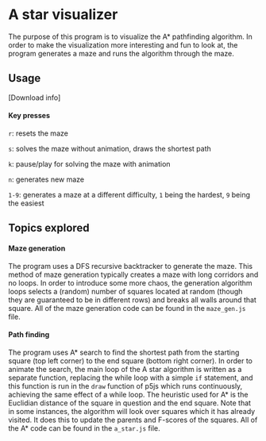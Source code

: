 # A star visualizer
The purpose of this program is to visualize the A* pathfinding algorithm. In order to make the visualization more interesting and fun to look at, the program generates a maze and runs the algorithm through the maze.

## Usage
[Download info]
#### Key presses
`r`: resets the maze

`s`: solves the maze without animation, draws the shortest path

`k`: pause/play for solving the maze with animation

`n`: generates new maze

`1-9`: generates a maze at a different difficulty, `1` being the hardest, `9` being the easiest

## Topics explored
#### Maze generation
The program uses a DFS recursive backtracker to generate the maze. This method of maze generation typically creates a maze with long corridors and no loops. In order to introduce some more chaos, the generation algorithm loops selects a (random) number of squares located at random (though they are guaranteed to be in different rows) and breaks all walls around that square.
All of the maze generation code can be found in the `maze_gen.js` file.

#### Path finding
The program uses A* search to find the shortest path from the starting square (top left corner) to the end square (bottom right corner). In order to animate the search, the main loop of the A star algorithm is written as a separate function, replacing the while loop with a simple `if` statement, and this function is run in the `draw` function of p5js which runs continuously, achieving the same effect of a while loop. The heuristic used for A* is the Euclidian distance of the square in question and the end square. Note that in some instances, the algorithm will look over squares which it has already visited. It does this to update the parents and F-scores of the squares.
All of the A* code can be found in the `a_star.js` file.
